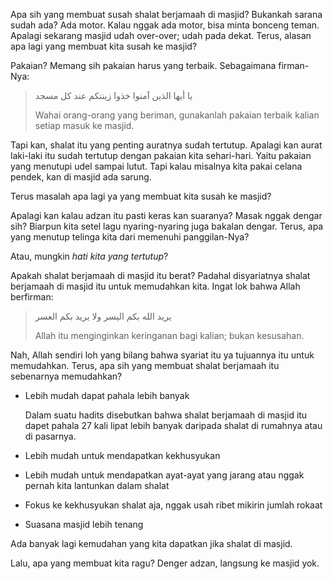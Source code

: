 Apa sih yang membuat susah shalat berjamaah di masjid? Bukankah sarana sudah ada? Ada motor. Kalau nggak ada motor, bisa minta bonceng teman. Apalagi sekarang masjid udah over-over; udah pada dekat. Terus, alasan apa lagi yang membuat kita susah ke masjid?

Pakaian? Memang sih pakaian harus yang terbaik. Sebagaimana firman-Nya:

> يا أيها الذين آمنوا خذوا زينتكم عند كل مسجد
>
> Wahai orang-orang yang beriman, gunakanlah pakaian terbaik kalian setiap masuk ke masjid.

Tapi kan, shalat itu yang penting auratnya sudah tertutup. Apalagi kan aurat laki-laki itu sudah tertutup dengan pakaian kita sehari-hari. Yaitu pakaian yang menutupi udel sampai lutut. Tapi kalau misalnya kita pakai celana pendek, kan di masjid ada sarung.

Terus masalah apa lagi ya yang membuat kita susah ke masjid?

Apalagi kan kalau adzan itu pasti keras kan suaranya? Masak nggak dengar sih? Biarpun kita setel lagu nyaring-nyaring juga bakalan dengar. Terus, apa yang menutup telinga kita dari memenuhi panggilan-Nya?

Atau, mungkin _hati kita yang tertutup_?

Apakah shalat berjamaah di masjid itu berat? Padahal disyariatnya shalat berjamaah di masjid itu untuk memudahkan kita. Ingat lok bahwa Allah berfirman:

> يريد الله بكم اليسر ولا يريد بكم العسر
>
> Allah itu menginginkan keringanan bagi kalian; bukan kesusahan.

Nah, Allah sendiri loh yang bilang bahwa syariat itu ya tujuannya itu untuk memudahkan. Terus, apa sih yang membuat shalat berjamaah itu sebenarnya memudahkan?

- Lebih mudah dapat pahala lebih banyak

    Dalam suatu hadits disebutkan bahwa shalat berjamaah di masjid itu dapet pahala 27 kali lipat lebih banyak daripada shalat di rumahnya atau di pasarnya.

- Lebih mudah untuk mendapatkan kekhusyukan
- Lebih mudah untuk mendapatkan ayat-ayat yang jarang atau nggak pernah kita lantunkan dalam shalat
- Fokus ke kekhusyukan shalat aja, nggak usah ribet mikirin jumlah rokaat
- Suasana masjid lebih tenang

Ada banyak lagi kemudahan yang kita dapatkan jika shalat di masjid.

Lalu, apa yang membuat kita ragu? Denger adzan, langsung ke masjid yok.